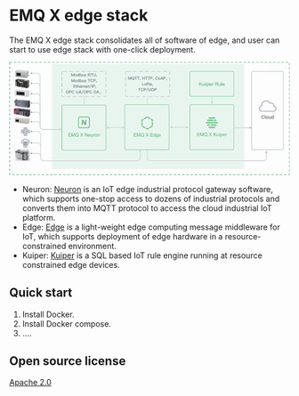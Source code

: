 # EMQ X edge stack

The EMQ X edge stack consolidates all of software of edge, and user can start to use edge stack with one-click  deployment.

![deployment](resources/deployment.png)

- Neuron: [Neuron](https://www.emqx.io/products/neuron) is an IoT edge industrial protocol gateway software, which supports one-stop access to dozens of industrial protocols and converts them into MQTT protocol to access the cloud industrial IoT platform.
- Edge: [Edge](https://www.emqx.io/products/edge) is a light-weight edge computing message middleware for IoT, which supports deployment of edge hardware in a resource-constrained environment.
- Kuiper: [Kuiper](https://www.emqx.io/products/kuiper) is a SQL based IoT rule engine running at resource constrained edge devices.

## Quick start

1. Install Docker.
2. Install Docker compose.
3. ....



## Open source license

[Apache 2.0](LICENSE)

